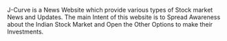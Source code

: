 J-Curve is a News Website which provide various types of Stock market News and Updates. 
The main Intent of this website is to Spread Awareness about the Indian Stock Market and Open the Other Options to make their Investments.

